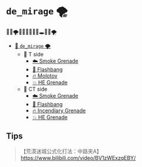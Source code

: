 # `de_mirage` 🌪️

🌴🐫🌪️🎯🎯🎯🎯🎯🔫🕳🌴🐫🌪️

* [📁 `de_mirage` 🌪️](maps)
    * 📁 T side
        * [:cloud: Smoke Grenade](maps/de_mirage/de_mirage%20T%20Smoke%20Grenade.md)
        * [:star2: Flashbang](maps/de_mirage/de_mirage%20T%20Flashbang.md)
        * [:fire: Molotov](maps/de_mirage/de_mirage%20T%20Molotov.md)
        * [:boom: HE Grenade](maps/de_mirage/de_mirage%20T%20HE%20Grenade.md)
    * 📁 CT side
        * [:cloud: Smoke Grenade](maps/de_mirage/de_mirage%20CT%20Smoke%20Grenade.md)
        * [:star2: Flashbang](maps/de_mirage/de_mirage%20CT%20Flashbang.md)
        * [:fire: Incendiary Grenade](maps/de_mirage/de_mirage%20CT%20Incendiary%20Grenade.md)
        * [:boom: HE Grenade](maps/de_mirage/de_mirage%20CT%20HE%20Grenade.md)

## Tips

>【荒漠迷城公式化打法：中路夹A】 https://www.bilibili.com/video/BV1zWExzqEBY/